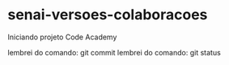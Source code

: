 # senai-versoes-colaboracoes

Iniciando projeto Code Academy

lembrei do comando: git commit
lembrei do comando: git status 
